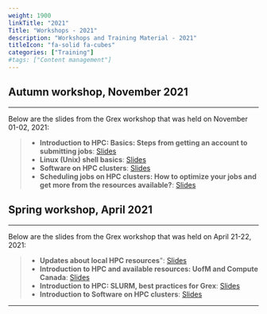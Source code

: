 ```yaml
---
weight: 1900
linkTitle: "2021"
Title: "Workshops - 2021"
description: "Workshops and Training Material - 2021"
titleIcon: "fa-solid fa-cubes"
categories: ["Training"]
#tags: ["Content management"]
---
```


## Autumn workshop, November 2021
---

Below are the slides from the Grex workshop that was held on November 01-02, 2021:

> - **Introduction to HPC: Basics: Steps from getting an account to submitting jobs**: [Slides](/workshops/autumn2021/Intro-to-HPC-Basics-Autumn2021.pdf)
> - **Linux (Unix) shell basics**: [Slides](/workshops/autumn2021/Linux-Shell-Basics-autumn2021-2.pdf)
> - **Software on HPC clusters**: [Slides](/workshops/autumn2021/Intro-HPC-Software-Env-Grex-autumn2021.pdf)
> - **Scheduling jobs on HPC clusters: How to optimize your jobs and get more from the resources available?**: [Slides](/workshops/autumn2021/Adv-Scheduling-Jobs-HPC-Cluster-Grex-autumn2021.pdf)

## Spring workshop, April 2021
---

Below are the slides from the Grex workshop that was held on April 21-22, 2021:

> - **Updates about local HPC resources**": [Slides](/workshops/spring2021/Grex-Updates-Spring2021.pdf)
> - **Introduction to HPC and available resources: UofM and Compute Canada**: [Slides](/workshops/spring2021/Intro-to-HPC-Spring2021.pdf)
> - **Introduction to HPC: SLURM, best practices for Grex**: [Slides](/workshops/spring2021/Intro-SLURM-and-Partitions-Spring2021.pdf)
> - **Introduction to Software on HPC clusters**: [Slides](/workshops/spring2021/Intro-HPC-Software-Spring2021.pdf)

---

<!-- {{< treeview display="tree" />}} -->

<!-- Changes and update:
* Last revision: Aug 28, 2024. 
-->
